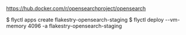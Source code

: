 https://hub.docker.com/r/opensearchproject/opensearch

$ flyctl apps create flakestry-opensearch-staging
$ flyctl deploy --vm-memory 4096 -a flakestry-opensearch-staging